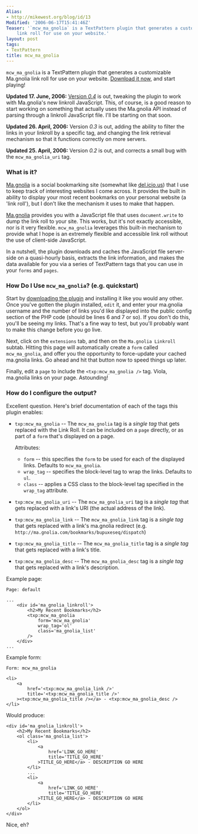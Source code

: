 ```yaml
---
Alias:
- http://mikewest.org/blog/id/13
Modified: '2006-06-17T15:41:46Z'
Teaser: '`mcw_ma_gnolia` is a TextPattern plugin that generates a customizable Ma.gnolia
    link roll for use on your website.'
layout: post
tags:
- TextPattern
title: mcw_ma_gnolia
---
```

`mcw_ma_gnolia` is a TextPattern plugin that generates a customizable Ma.gnolia link roll for use on your website.  [Download it now][download], and start playing! 

__Updated 17. June, 2006:__ [Version _0.4_][download] is out, tweaking the plugin to work with Ma.gnolia's new linkroll JavaScript.  This, of course, is a good reason to start working on something that actually uses the Ma.gnolia API instead of parsing through a linkroll JavaScript file.  I'll be starting on that soon.

__Updated 26. April, 2006:__ Version _0.3_ is out, adding the ability to filter the links in your linkroll by a specific tag, and changing the link retrieval mechanism so that it functions correctly on more servers.

__Updated 25. April, 2006:__ Version _0.2_ is out, and corrects a small bug with the `mcw_ma_gnolia_uri` tag.

### What is it? ###

[Ma.gnolia][mag] is a social bookmarking site (somewhat like [del.icio.us][del]) that I use to keep track of interesting websites I come across.  It provides the built in ability to display your most recent bookmarks on your personal website (a 'link roll'), but I don't like the mechanism it uses to make that happen.

[Ma.gnolia][mag] provides you with a JavaScript file that uses `document.write` to dump the link roll to your site.  This works, but it's not exactly accessible, nor is it very flexible.  `mcw_ma_gnolia` leverages this built-in mechanism to provide what I hope is an extremely flexible and accessible link roll without the use of client-side JavaScript.

In a nutshell, the plugin downloads and caches the JavaScript file server-side on a quasi-hourly basis, extracts the link information, and makes the data available for you via a series of TextPattern tags that you can use in your `forms` and `pages`.

### How Do I Use `mcw_ma_gnolia`? (e.g. quickstart) ###

Start by [downloading the plugin][download] and installing it like you would any other.  Once you've gotten the plugin installed, `edit` it, and enter your ma.gnolia username and the number of links you'd like displayed into the public config section of the PHP code (should be lines 6 and 7 or so).  If you don't do this, you'll be seeing my links.  That's a fine way to test, but you'll probably want to make this change before you go live.

Next, click on the `extensions` tab, and then on the `Ma.gnolia Linkroll` subtab.  Hitting this page will automatically create a `form` called `mcw_ma_gnolia`, and offer you the opportunity to force-update your cached ma.gnolia links.  Go ahead and hit that button now to speed things up later.

Finally, edit a `page` to include the `<txp:mcw_ma_gnolia />` tag.  Viola, ma.gnolia links on your page.  Astounding!

### How do I configure the output? ###

Excellent question.  Here's brief documentation of each of the tags this plugin enables:

*   `txp:mcw_ma_gnolia` -- The `mcw_ma_gnolia` tag is a _single tag_ that gets
    replaced with the Link Roll.  It can be included on a `page` directly, or
    as part of a `form` that's displayed on a page.
    
    Attributes:    
    *   `form` -- this specifies the `form` to be used for each of the
        displayed links.  Defaults to `mcw_ma_gnolia`.
    *   `wrap_tag` -- specifies the block-level tag to wrap the links.
        Defaults to `ul`.
    *   `class` -- applies a CSS class to the block-level tag specified
         in the `wrap_tag` attribute.

*   `txp:mcw_ma_gnolia_uri` -- The `mcw_ma_gnolia_uri` tag is a _single tag_
    that gets replaced with a link's URI (the actual address of the link).
*   `txp:mcw_ma_gnolia_link` -- The `mcw_ma_gnolia_link` tag is a _single tag_
    that gets replaced with a link's ma.gnolia redirect (e.g. `http://ma.gnolia.com/bookmarks/bupuxeseq/dispatch`)
*   `txp:mcw_ma_gnolia_title` -- The `mcw_ma_gnolia_title` tag is a _single
    tag_ that gets replaced with a link's title.
*   `txp:mcw_ma_gnolia_desc` -- The `mcw_ma_gnolia_desc` tag is a _single tag_
    that gets replaced with a link's description.

Example page:

    Page: default
    
    ...
        <div id='ma_gnolia_linkroll'>
            <h2>My Recent Bookmarks</h2>
            <txp:mcw_ma_gnolia
                form='mcw_ma_gnolia'
                wrap_tag='ol'
                class='ma_gnolia_list'
            />
        </div>
    ...
    
Example form:

    Form: mcw_ma_gnolia
    
    <li>
        <a 
            href='<txp:mcw_ma_gnolia_link />'
            title='<txp:mcw_ma_gnolia_title />'
        ><txp:mcw_ma_gnolia_title /></a> - <txp:mcw_ma_gnolia_desc />
    </li>
    
Would produce:

    <div id='ma_gnolia_linkroll'>
        <h2>My Recent Bookmarks</h2>
        <ol class='ma_gnolia_list'>
            <li>
                <a 
                    href='LINK_GO_HERE'
                    title='TITLE_GO_HERE'
                >TITLE_GO_HERE</a> - DESCRIPTION GO HERE
            </li>
            ...
            <li>
                <a 
                    href='LINK_GO_HERE'
                    title='TITLE_GO_HERE'
                >TITLE_GO_HERE</a> - DESCRIPTION GO HERE
            </li>
        </ol>
    </div>
    
Nice, eh?

[mag]: http://ma.gnolia.com     "ma.gnolia.com: a social bookmarking site"
[del]: http://del.icio.us       "del.icio.us: a social bookmarking site"
[download]: http://mikewest.org/file_download/8 "`mcw_ma_gnolia` download"